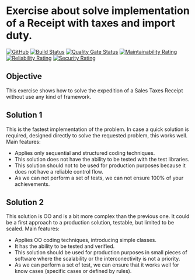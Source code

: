 # Exercise about solve implementation of a Receipt with taxes and import duty.
[![GitHub](https://img.shields.io/github/license/critterbots/lmcom-test.svg)](https://opensource.org/licenses/Apache-2.0)
[![Build Status](https://travis-ci.org/critterbots/lmcom-test.svg?branch=master)](https://travis-ci.org/critterbots/lmcom-test)
[![Quality Gate Status](https://sonarcloud.io/api/project_badges/measure?project=critterbots_lmcom-test&metric=alert_status)](https://sonarcloud.io/dashboard?id=critterbots_lmcom-test)
[![Maintainability Rating](https://sonarcloud.io/api/project_badges/measure?project=critterbots_lmcom-test&metric=sqale_rating)](https://sonarcloud.io/dashboard?id=critterbots_lmcom-test&metric=Maintainability)
[![Reliability Rating](https://sonarcloud.io/api/project_badges/measure?project=critterbots_lmcom-test&metric=reliability_rating)](https://sonarcloud.io/dashboard?id=critterbots_lmcom-test&metric=Reliability)
[![Security Rating](https://sonarcloud.io/api/project_badges/measure?project=critterbots_lmcom-test&metric=security_rating)](https://sonarcloud.io/dashboard?id=critterbots_lmcom-test&metric=Security)

## Objective
This exercise shows how to solve the expedition of a Sales Taxes Receipt without use any kind of framework.

## Solution 1
This is the fastest implementation of the problem.
In case a quick solution is required, designed directly to solve the requested problem, this works well.
Main features:
* Applies only sequential and structured coding techniques.
* This solution does not have the ability to be tested with the test libraries.
* This solution should not to be used for production purposes because it does not have a reliable control flow.
* As we can not perform a set of tests, we can not ensure 100% of your achievements.

## Solution 2
This solution is OO and is a bit more complex than the previous one.
It could be a first approach to a production solution, testable, but limited to be scaled.
Main features:
* Applies OO coding techniques, introducing simple classes.
* It has the ability to be tested and verified.
* This solution should be used for production purposes in small pieces of software where the scalability or the interconectivity is not a priority.
* As we can perform a set of test, we can ensure that it works well for know cases (specific cases or defined by rules).
